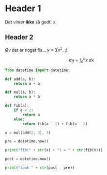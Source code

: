 # Header 1

Det _virker_ **ikke** så godt! :(

## Header 2

Øv det er noget fis... $y = \sum x^2$. ;)

$$
m_f = \int_a^b x\; dx
$$

```python
from datetime import datetime

def add(a, b):
    return a + b

def mul(a, b):
    return a * b

def fib(a):
    if a < 2:
        return a
    else:
        return fib(a - 1) + fib(a - 2)

x = mul(add(2, 3), 2)

pre = datetime.now()

print("fib(" + str(x) + ") = " + str(fib(x)))

post = datetime.now()

print("took " + str(post - pre))
```
